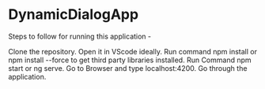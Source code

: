 # DynamicDialogApp

Steps to follow for running this application -

Clone the repository.
Open it in VScode ideally.
Run command npm install or npm install --force to get third party libraries installed.
Run Command npm start or ng serve.
Go to Browser and type localhost:4200.
Go through the application.
